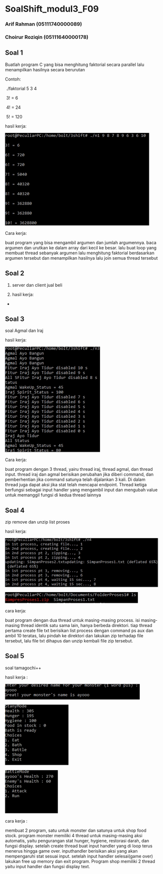# SoalShift_modul3_F09

### Arif Rahman (05111740000089)

### Choirur Roziqin (05111640000178)

## Soal 1



Buatlah program C yang bisa menghitung faktorial secara parallel lalu menampilkan hasilnya secara berurutan

Contoh:

​	./faktorial 5 3 4

​	3! = 6

​	4! = 24

​	5! = 120

hasil kerja:

![](/pics/no1res.jpg)

Cara kerja:

buat program yang bisa mengambil argumen dan jumlah argumennya. baca argumen dan urutkan ke dalam array dari kecil ke besar. lalu buat loop yang membuat thread sebanyak argumen lalu menghitung faktorial berdasarkan argumen tersebut dan menampilkan hasilnya lalu join semua thread tersebut



## Soal 2

1. server dan client jual beli

2. hasil kerja:

-

## Soal 3

soal Agmal dan Iraj

hasil kerja:

![](/pics/no3res.jpg)

Cara kerja: 

buat program dengan 3 thread, yairu thread iraj, thread agmal, dan thread input. thread iraj dan agmal berisikan perubahan jika diberi command, dan pemberhentian jika  command satunya telah dijalankan 3 kali. Di dalam thread juga dapat aksi jika stat telah mencapai endpoint. Thread ketiga berfungsi sebagai input handler yang mengambil input dan mengubah value untuk memanggil fungsi di kedua thread lainnya

## Soal 4

zip remove dan unzip list proses

hasil kerja:

![](/pics/no4res.jpg)

![](/pics/no4res2.jpg)

cara kerja:

buat program dengan dua thread untuk masing-masing process. isi masing-masing thread identik satu sama lain, hanya berbeda direktori. tiap thread pertama create file txt berisikan list process dengan command ps aux dan ambil 10 teratas, lalu pindah ke direktori dan lakukan zip terhadap file tersebut, lalu file txt dihapus dan unzip kembali file zip tersebut.

## Soal 5

soal tamagochi++

hasil kerja :

![](/pics/no5res.jpg)

![](/pics/no5res2.jpg)

![](/pics/no5res3.jpg)

cara kerja :

membuat 2 program, satu untuk monster dan satunya untuk shop food stock. program monster memiliki 4 thread untuk masing-masing aksi automatis, yaitu pengurangan stat hunger, hygiene, restorasi darah, dan fungsi display. setelah create thread  buat input handler yang di loop terus menerus hingga game over. inputhandler berisikan aksi yang akan mempengaruhi stat sesuai input. setelah input handler selesai(game over) lakukan free up memory dan exit program. Program shop memiliki 2 thread yaitu input handler dan fungsi display text.





